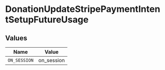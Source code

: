 # DonationUpdateStripePaymentIntentSetupFutureUsage


## Values

| Name         | Value        |
| ------------ | ------------ |
| `ON_SESSION` | on_session   |